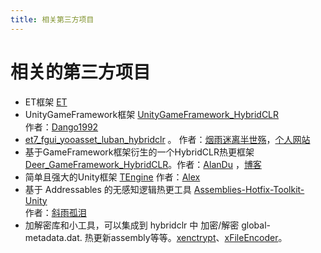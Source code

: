 ```yaml
---
title: 相关第三方项目
---
```


# 相关的第三方项目

- ET框架 [ET](https://github.com/egametang/ET)
- UnityGameFramework框架 [UnityGameFramework_HybridCLR](https://github.com/Dango1992/UnityGameFramework_hybridclr)  
作者：[Dango1992](https://github.com/Dango1992) 
- [et7_fgui_yooasset_luban_hybridclr](https://github.com/wqaetly/ET/tree/et7_fgui_yooasset_luban_hybridclr) 。 作者：[烟雨迷离半世殇](https://github.com/wqaetly)，[个人网站](https://www.lfzxb.top/)
- 基于GameFramework框架衍生的一个HybridCLR热更框架 [Deer_GameFramework_HybridCLR](https://github.com/It-Life/Deer_GameFramework_hybridclr_hybridclr)。作者：[AlanDu](https://github.com/It-Life) ，[博客](https://www.cnblogs.com/AlanDu/) 
- 简单且强大的Unity框架 [TEngine](https://github.com/ALEXTANGXIAO/TEngine)
作者：[Alex](https://github.com/ALEXTANGXIAO)
- 基于 Addressables 的无感知逻辑热更工具 [Assemblies-Hotfix-Toolkit-Unity](https://github.com/Bian-Sh/Assemblies-Hotfix-Toolkit-Unity)   
作者：[斜雨孤泪](https://github.com/Bian-Sh) 
- 加解密库和小工具，可以集成到 hybridclr 中 加密/解密 global-metadata.dat. 热更新assembly等等。[xenctrypt](https://github.com/Y-way/xencrypt)、[xFileEncoder](https://github.com/Y-way/xFileEncoder)。

